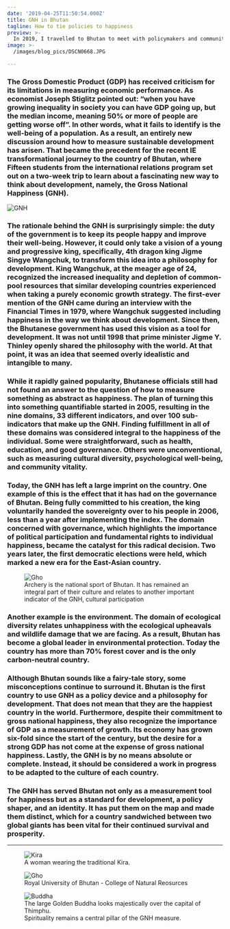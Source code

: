 ```yaml
---
date: '2019-04-25T11:50:54.000Z'
title: GNH in Bhutan
tagline: How to tie policies to happiness
preview: >-
  In 2019, I travelled to Bhutan to meet with policymakers and community leaders. Learning about their way of life and vision for Bhutanese governance motivated me to share some of my thoughts regarding this small and unique country in the middle of the Himalayas.
image: >- 
  /images/blog_pics/DSCN0668.JPG

---
```


### The Gross Domestic Product (GDP) has received criticism for its limitations in measuring economic performance. As economist Joseph Stiglitz pointed out: “when you have growing inequality in society you can have GDP going up, but the median income, meaning 50% or more of people are getting worse off”. In other words, what it fails to identify is the well-being of a population. As a result, an entirely new discussion around how to measure sustainable development has arisen. That became the precedent for the recent IE transformational journey to the country of Bhutan, where Fifteen students from the international relations program set out on a two-week trip to learn about a fascinating new way to think about development, namely, the Gross National Happiness (GNH).  

![GNH](https://gnhusa.org/wp-content/uploads/2016/11/gnh-domains.png)

### The rationale behind the GNH is surprisingly simple: the duty of the government is to keep its people happy and improve their well-being. However, it could only take a vision of a young and progressive king, specifically, 4th dragon king Jigme Singye Wangchuk, to transform this idea into a philosophy for development. King Wangchuk, at the meager age of 24, recognized the increased inequality and depletion of common-pool resources that similar developing countries experienced when taking a purely economic growth strategy. The first-ever mention of the GNH came during an interview with the Financial Times in 1979, where Wangchuk suggested including happiness in the way we think about development. Since then, the Bhutanese government has used this vision as a tool for development. It was not until 1998 that prime minister Jigme Y. Thinley openly shared the philosophy with the world. At that point, it was an idea that seemed overly idealistic and intangible to many.   

### While it rapidly gained popularity, Bhutanese officials still had not found an answer to the question of how to measure something as abstract as happiness. The plan of turning this into something quantifiable started in 2005, resulting in the nine domains, 33 different indicators, and over 100 sub-indicators that make up the GNH. Finding fulfillment in all of these domains was considered integral to the happiness of the individual. Some were straightforward, such as health, education, and good governance. Others were unconventional, such as measuring cultural diversity, psychological well-being, and community vitality.  

### Today, the GNH has left a large imprint on the country. One example of this is the effect that it has had on the governance of Bhutan. Being fully committed to his creation, the king voluntarily handed the sovereignty over to his people in 2006, less than a year after implementing the index. The domain concerned with governance, which highlights the importance of political participation and fundamental rights to individual happiness, became the catalyst for this radical decision. Two years later, the first democratic elections were held, which marked a new era for the East-Asian country.  

<figure class="/images/blog_pics/DSCN0649.JPG">
    <img src="/images/blog_pics/DSCN0649.JPG" alt="Gho" class="low-height"/>
    <figcaption class="mt-2 text-sm text-gray-500">Archery is the national sport of Bhutan. It has
remained an integral part of their culture and relates to another important indicator of the GNH, cultural participation</figcaption>
</figure>

### Another example is the environment. The domain of ecological diversity relates unhappiness with the ecological upheavals and wildlife damage that we are facing. As a result, Bhutan has become a global leader in environmental protection. Today the country has more than 70% forest cover and is the only carbon-neutral country. 

### Although Bhutan sounds like a fairy-tale story, some misconceptions continue to surround it. Bhutan is the first country to use GNH as a policy device and a philosophy for development. That does not mean that they are the happiest country in the world. Furthermore, despite their commitment to gross national happiness, they also recognize the importance of GDP as a measurement of growth. Its economy has grown six-fold since the start of the century, but the desire for a strong GDP has not come at the expense of gross national happiness. Lastly, the GNH is by no means absolute or complete. Instead, it should be considered a work in progress to be adapted to the culture of each country.  

### The GNH has served Bhutan not only as a measurement tool for happiness but as a standard for development, a policy shaper, and an identity. It has put them on the map and made them distinct, which for a country sandwiched between two global giants has been vital for their continued survival and prosperity.
---

<div class="flex flex-wrap gap-4 justify-between">
  <figure class="/images/blog_pics/DSCN0606.JPG">
    <img src="/images/blog_pics/DSCN0606.JPG" alt="Kira" class="collage"/>
    <figcaption class="mt-2 text-sm text-gray-500">A woman wearing the traditional Kira.</figcaption>
  </figure>

  <figure class="/images/blog_pics/DSCN0617.JPG">
    <img src="/images/blog_pics/DSCN0617.JPG" alt="Gho" class="collage"/>
    <figcaption class="mt-2 text-sm text-gray-500">Royal University of Bhutan - College of Natural Reosurces </figcaption>
  </figure>
</div>

<div class="flex flex-wrap gap-4 justify-start mt-10">
  <figure class="/images/blog_pics/DSCN0628.JPG">
    <img src="/images/blog_pics/DSCN0628.JPG" alt="Buddha" class="collage"/>
    <figcaption class="mt-2 text-sm text-gray-500"> The large Golden Buddha looks majestically over the capital of Thimphu. <br /> Spirituality remains a central pillar of the GNH measure. </figcaption>
  </figure>
</div>